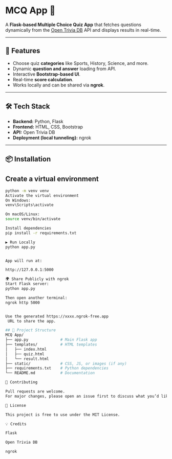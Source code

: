 # MCQ App 🎯

A **Flask-based Multiple Choice Quiz App** that fetches questions dynamically from the [Open Trivia DB](https://opentdb.com/) API and displays results in real-time.

---

## 🚀 Features
- Choose quiz **categories** like Sports, History, Science, and more.
- Dynamic **question and answer** loading from API.
- Interactive **Bootstrap-based UI**.
- Real-time **score calculation**.
- Works locally and can be shared via **ngrok**.

---

## 🛠️ Tech Stack
- **Backend:** Python, Flask  
- **Frontend:** HTML, CSS, Bootstrap  
- **API:** Open Trivia DB  
- **Deployment (local tunneling):** ngrok  

---

## 📦 Installation

## Create a virtual environment
```bash
python -m venv venv
Activate the virtual environment
On Windows:
venv\Scripts\activate

On macOS/Linux:
source venv/bin/activate

Install dependencies
pip install -r requirements.txt

▶️ Run Locally
python app.py


App will run at:

http://127.0.0.1:5000

🌍 Share Publicly with ngrok
Start Flask server:
python app.py

Then open another terminal:
ngrok http 5000


Use the generated https://xxxx.ngrok-free.app
 URL to share the app.

## 📁 Project Structure
MCQ App/
├── app.py              # Main Flask app
├── templates/          # HTML templates
│   ├── index.html
│   ├── quiz.html
│   └── result.html
├── static/             # CSS, JS, or images (if any)
├── requirements.txt    # Python dependencies
└── README.md           # Documentation

🤝 Contributing

Pull requests are welcome.
For major changes, please open an issue first to discuss what you’d like to change.

📜 License

This project is free to use under the MIT License.

💡 Credits

Flask

Open Trivia DB

ngrok
